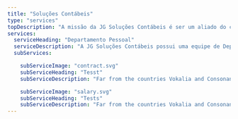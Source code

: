 ```yaml
---
title: "Soluções Contábeis"
type: "services"
topDescription: "A missão da JG Soluções Contábeis é ser um aliado do crescimento de nossos Clientes. Para isso, nossos colaboradores se esforçam em tornar comunicação com os clientes fácil e simples. Acreditamos que, para tornar a nossa missão realidade, é necessário investir na excelência dos nossos serviços."
services:
  serviceHeading: "Departamento Pessoal"
  serviceDescription: "A JG Soluções Contábeis possui uma equipe de Departamento Pessoal composta por experientes profissionais do setor. Além disso, contamos com orientação de advogados trabalhistas com experiência no ramo."
  subServices:

    subServiceImage: "contract.svg"
    subServiceHeading: "Tesst"
    subServiceDescription: "Far from the countries Vokalia and Consonantia, there live the blind texts. Separated they live in Bookmarksgrove right at the coast of the Semantics, a large language ocean."

    subServiceImage: "salary.svg"
    subServiceHeading: "Tests"
    subServiceDescription: "Far from the countries Vokalia and Consonantia, there live the blind texts. Separated they live in Bookmarksgrove right at the coast of the Semantics, a large language ocean."
---
```

